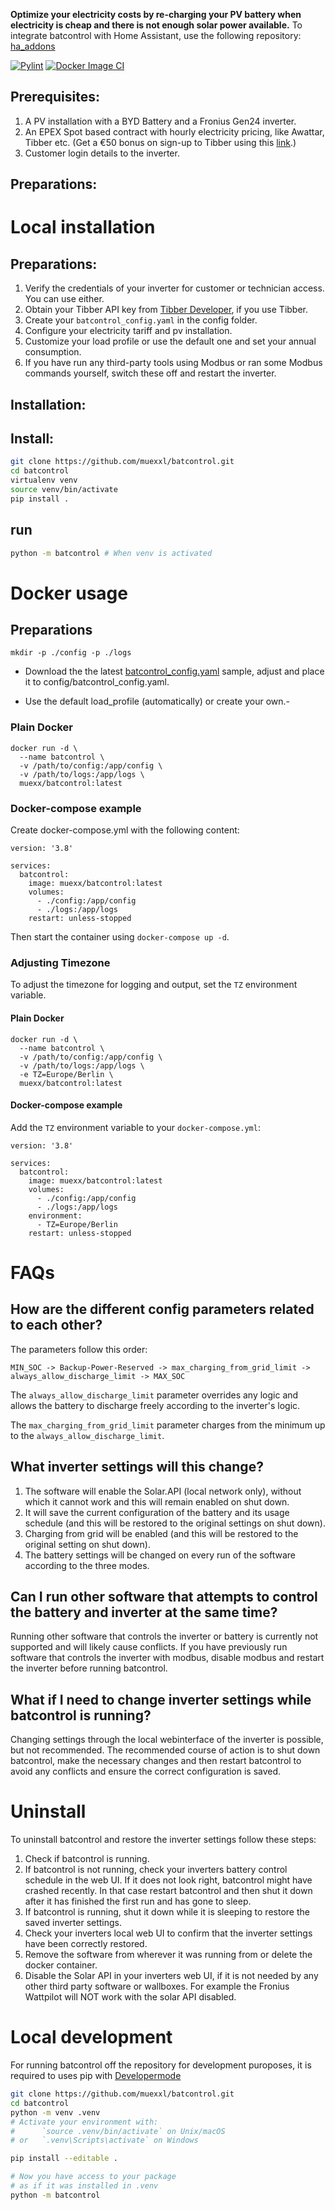**Optimize your electricity costs by re-charging your PV battery when electricity is cheap and there is not enough solar power available.**
To integrate batcontrol with Home Assistant, use the following repository: [ha_addons](https://github.com/muexxl/ha_addons/)

[![Pylint](https://github.com/muexxl/batcontrol/actions/workflows/pylint.yml/badge.svg?branch=main)](https://github.com/muexxl/batcontrol/actions/workflows/pylint.yml)
[![Docker Image CI](https://github.com/muexxl/batcontrol/actions/workflows/docker-image.yml/badge.svg?branch=main)](https://github.com/muexxl/batcontrol/actions/workflows/docker-image.yml)

## Prerequisites:

1. A PV installation with a BYD Battery and a Fronius Gen24 inverter.
2. An EPEX Spot based contract with hourly electricity pricing, like Awattar, Tibber etc. (Get a €50 bonus on sign-up to Tibber using this [link](https://invite.tibber.com/x8ci52nj).)
3. Customer login details to the inverter.

## Preparations:

# Local installation
## Preparations:
1. Verify the credentials of your inverter for customer or technician access. You can use either.
2. Obtain your Tibber API key from [Tibber Developer](https://developer.tibber.com/), if you use Tibber. 
3. Create your `batcontrol_config.yaml` in the config folder.
4. Configure your electricity tariff and pv installation.
5. Customize your load profile or use the default one and set your annual consumption.
6. If you have run any third-party tools using Modbus or ran some Modbus commands yourself, switch these off and restart the inverter.


## Installation:

## Install:
```sh
git clone https://github.com/muexxl/batcontrol.git
cd batcontrol
virtualenv venv
source venv/bin/activate
pip install .
```

## run
```sh
python -m batcontrol # When venv is activated
```

# Docker usage

## Preparations

```
mkdir -p ./config -p ./logs
```

- Download the the latest [batcontrol_config.yaml](https://raw.githubusercontent.com/muexxl/batcontrol/refs/heads/main/config/batcontrol_config_dummy.yaml) sample, adjust and place it to config/batcontrol_config.yaml.

- Use the default load_profile (automatically) or create your own.-
### Plain Docker

```
docker run -d \
  --name batcontrol \
  -v /path/to/config:/app/config \
  -v /path/to/logs:/app/logs \
  muexx/batcontrol:latest
```

### Docker-compose example

Create docker-compose.yml with the following content:

```
version: '3.8'

services:
  batcontrol:
    image: muexx/batcontrol:latest
    volumes:
      - ./config:/app/config
      - ./logs:/app/logs
    restart: unless-stopped
```

Then start the container using `docker-compose up -d`.

### Adjusting Timezone

To adjust the timezone for logging and output, set the `TZ` environment variable.

#### Plain Docker

```
docker run -d \
  --name batcontrol \
  -v /path/to/config:/app/config \
  -v /path/to/logs:/app/logs \
  -e TZ=Europe/Berlin \
  muexx/batcontrol:latest
```

#### Docker-compose example

Add the `TZ` environment variable to your `docker-compose.yml`:

```
version: '3.8'

services:
  batcontrol:
    image: muexx/batcontrol:latest
    volumes:
      - ./config:/app/config
      - ./logs:/app/logs
    environment:
      - TZ=Europe/Berlin
    restart: unless-stopped
```

# FAQs

## How are the different config parameters related to each other?

The parameters follow this order:

`MIN_SOC -> Backup-Power-Reserved -> max_charging_from_grid_limit -> always_allow_discharge_limit -> MAX_SOC`

The `always_allow_discharge_limit` parameter overrides any logic and allows the battery to discharge freely according to the inverter's logic.

The `max_charging_from_grid_limit` parameter charges from the minimum up to the `always_allow_discharge_limit`.

## What inverter settings will this change?

1. The software will enable the Solar.API (local network only), without which it cannot work and this will remain enabled on shut down.
2. It will save the current configuration of the battery and its usage schedule (and this will be restored to the original settings on shut down).
3. Charging from grid will be enabled (and this will be restored to the original setting on shut down).
4. The battery settings will be changed on every run of the software according to the three modes.

## Can I run other software that attempts to control the battery and inverter at the same time?

Running other software that controls the inverter or battery is currently not supported and will likely cause conflicts. If you have previously run software that controls the inverter with modbus, disable modbus and restart the inverter before running batcontrol.

## What if I need to change inverter settings while batcontrol is running?

Changing settings through the local webinterface of the inverter is possible, but not recommended. 
The recommended course of action is to shut down batcontrol, make the necessary changes and then restart batcontrol to avoid any conflicts and ensure the correct configuration is saved.

# Uninstall

To uninstall batcontrol and restore the inverter settings follow these steps:
1. Check if batcontrol is running.
2. If batcontrol is not running, check your inverters battery control schedule in the web UI. If it does not look right, batcontrol might have crashed recently. In that case restart batcontrol and then shut it down after it has finished the first run and has gone to sleep.
3. If batcontrol is running, shut it down while it is sleeping to restore the saved inverter settings.
4. Check your inverters local web UI to confirm that the inverter settings have been correctly restored.
5. Remove the software from wherever it was running from or delete the docker container.
6. Disable the Solar API in your inverters web UI, if it is not needed by any other third party software or wallboxes. For example the Fronius Wattpilot will NOT work with the solar API disabled.

# Local development

For running batcontrol off the repository for development puroposes, it is required to uses pip with [Developermode](https://setuptools.pypa.io/en/latest/userguide/development_mode.html)

```sh
git clone https://github.com/muexxl/batcontrol.git
cd batcontrol
python -m venv .venv
# Activate your environment with:
#      `source .venv/bin/activate` on Unix/macOS
# or   `.venv\Scripts\activate` on Windows

pip install --editable . 

# Now you have access to your package
# as if it was installed in .venv
python -m batcontrol
```